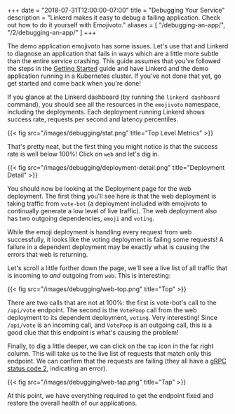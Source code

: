 +++
date = "2018-07-31T12:00:00-07:00"
title = "Debugging Your Service"
description = "Linkerd makes it easy to debug a failing application. Check out how to do it yourself with Emojivoto."
aliases = [
  "/debugging-an-app/",
  "/2/debugging-an-app/"
]
+++

The demo application emojivoto has some issues. Let's use that and Linkerd to
diagnose an application that fails in ways which are a little more subtle than
the entire service crashing. This guide assumes that you've followed the steps
in the [Getting Started](/2/getting-started/) guide and have Linkerd and the
demo application running in a Kubernetes cluster. If you've not done that yet,
go get started and come back when you're done!

If you glance at the Linkerd dashboard (by running the `linkerd dashboard`
command), you should see all the resources in the `emojivoto` namespace,
including the deployments. Each deployment running Linkerd shows success rate,
requests per second and latency percentiles.

{{< fig src="/images/debugging/stat.png" title="Top Level Metrics" >}}

That's pretty neat, but the first thing you might notice is that the success
rate is well below 100%! Click on `web` and let's dig in.

{{< fig src="/images/debugging/deployment-detail.png" title="Deployment Detail" >}}

You should now be looking at the Deployment page for the web deployment. The first
thing you'll see here is that the web deployment is taking traffic from `vote-bot`
(a deployment included with emojivoto to continually generate a low level of
live traffic). The web deployment also has two outgoing dependencies, `emoji`
and `voting`.

While the emoji deployment is handling every request from web successfully, it
looks like the voting deployment is failing some requests! A failure in a dependent
deployment may be exactly what is causing the errors that web is returning.

Let's scroll a little further down the page, we'll see a live list of all
traffic that is incoming to *and* outgoing from `web`. This is interesting:

{{< fig src="/images/debugging/web-top.png" title="Top" >}}

There are two calls that are not at 100%: the first is vote-bot's call to the
`/api/vote` endpoint. The second is the `VotePoop` call from the web deployment to
its dependent deployment, `voting`. Very interesting! Since `/api/vote` is an
incoming call, and `VotePoop` is an outgoing call, this is a good clue that this
endpoint is what's causing the problem!

Finally, to dig a little deeper, we can click on the `tap` icon in the far right
column. This will take us to the live list of requests that match only this
endpoint. We can confirm that the requests are failing (they all have a
[gRPC status code 2](https://godoc.org/google.golang.org/grpc/codes#Code),
indicating an error).

{{< fig src="/images/debugging/web-tap.png" title="Tap" >}}

At this point, we have everything required to get the endpoint fixed and restore
the overall health of our applications.
